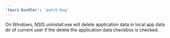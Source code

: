 ```yaml
---
'tauri-bundler': 'patch:bug'
---
```


On Windows, NSIS uninstall.exe will delete application data in local app data dir of current user if the delete the application data checkbox is checked.
